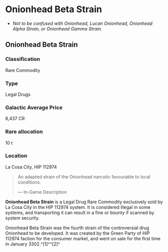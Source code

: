# Onionhead Beta Strain
- *Not to be confused with Onionhead, Lucan Onionhead, Onionhead Alpha Strain, or Onionhead Gamma Strain.*

## Onionhead Beta Strain

		

### Classification

Rare Commodity

### Type

Legal Drugs

### Galactic Average Price

8,437 CR

### Rare allocation

10 t

### Location

La Cosa City, HIP 112974

> 
> 
> An adapted strain of the Onionhead narcotic favourable to local conditions.
> 
> 
> — In-Game Description
> 

**Onionhead Beta Strain** is a Legal Drug Rare Commodity exclusively sold by La Cosa City in the HIP 112974 system. It is considered illegal in some systems, and transporting it can result in a fine or bounty if scanned by system security.

Onionhead Beta Strain was the fourth strain of the controversial drug Onionhead to be developed. It was created by the Green Party of HIP 112974 faction for the consumer market, and went on sale for the first time in January 3302.^[1]^^[2]^